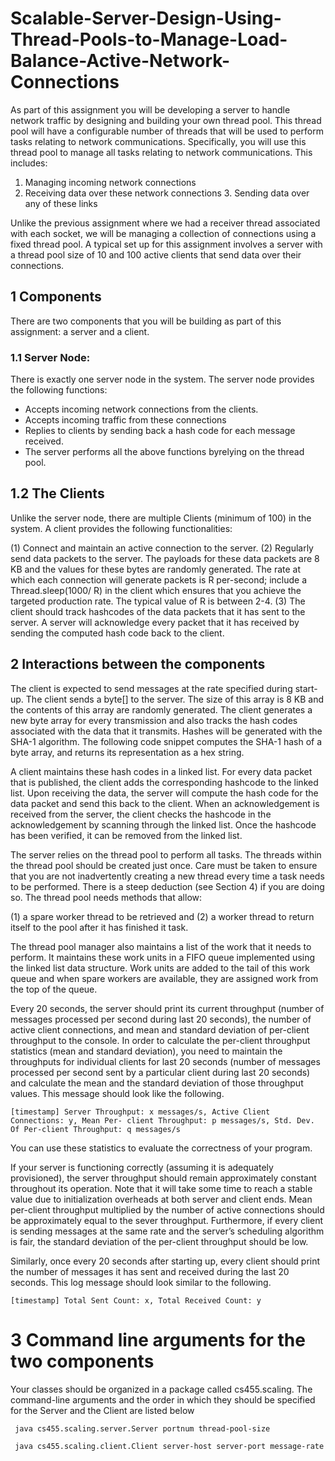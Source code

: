 # Scalable-Server-Design-Using-Thread-Pools-to-Manage-Load-Balance-Active-Network-Connections

As part of this assignment you will be developing a server to handle network traffic by designing and building your own thread pool. This thread pool will have a configurable number of threads that will be used to perform tasks relating to network communications. Specifically, you will use this thread pool to manage all tasks relating to network communications. This includes:

  1. Managing incoming network connections
  2. Receiving data over these network connections 3. Sending data over any of these links

Unlike the previous assignment where we had a receiver thread associated with each socket, we will be managing a collection of connections using a fixed thread pool. A typical set up for this assignment involves a server with a thread pool size of 10 and 100 active clients that send data over their connections.

## 1 Components
There are two components that you will be building as part of this assignment: a server and a client.

### 1.1 Server Node:

There is exactly one server node in the system. The server node provides the following functions:
- Accepts incoming network connections from the clients.
- Accepts incoming traffic from these connections
- Replies to clients by sending back a hash code for each message received.
- The server performs all the above functions byrelying on the thread pool.

## 1.2 The Clients

Unlike the server node, there are multiple Clients (minimum of 100) in the system. A client provides the following functionalities:

(1) Connect and maintain an active connection to the server.
(2) Regularly send data packets to the server. The payloads for these data packets are 8 KB and
the values for these bytes are randomly generated. The rate at which each connection will generate packets is R per-second; include a Thread.sleep(1000/ R) in the client which ensures that you achieve the targeted production rate. The typical value of R is between 2-4.
(3) The client should track hashcodes of the data packets that it has sent to the server. A server will acknowledge every packet that it has received by sending the computed hash code back to the client.

## 2 Interactions between the components

The client is expected to send messages at the rate specified during start-up. The client sends a byte[] to the server. The size of this array is 8 KB and the contents of this array are randomly generated. The client generates a new byte array for every transmission and also tracks the hash codes associated with the data that it transmits. Hashes will be generated with the SHA-1 algorithm. The following code snippet computes the SHA-1 hash of a byte array, and returns its representation as a hex string.

A client maintains these hash codes in a linked list. For every data packet that is published, the client adds the corresponding hashcode to the linked list. Upon receiving the data, the server will compute the hash code for the data packet and send this back to the client. When an acknowledgement is received from the server, the client checks the hashcode in the acknowledgement by scanning through the linked list. Once the hashcode has been verified, it can be removed from the linked list.

The server relies on the thread pool to perform all tasks. The threads within the thread pool should be created just once. Care must be taken to ensure that you are not inadvertently creating a new thread every time a task needs to be performed. There is a steep deduction (see Section 4) if you are doing so. The thread pool needs methods that allow: 

(1) a spare worker thread to be retrieved and
(2) a worker thread to return itself to the pool after it has finished it task.

The thread pool manager also maintains a list of the work that it needs to perform. It maintains these work units in a FIFO queue implemented using the linked list data structure. Work units are added to the tail of this work queue and when spare workers are available, they are assigned work from the top of the queue.

Every 20 seconds, the server should print its current throughput (number of messages processed per second during last 20 seconds), the number of active client connections, and mean and standard deviation of per-client throughput to the console. In order to calculate the per-client throughput statistics (mean and standard deviation), you need to maintain the throughputs for individual clients for last 20 seconds (number of messages processed per second sent by a particular client during last 20 seconds) and calculate the mean and the standard deviation of those throughput values. This message should look like the following.

    [timestamp] Server Throughput: x messages/s, Active Client Connections: y, Mean Per- client Throughput: p messages/s, Std. Dev. Of Per-client Throughput: q messages/s
 
 You can use these statistics to evaluate the correctness of your program.

If your server is functioning correctly (assuming it is adequately provisioned), the server throughput should remain approximately constant throughout its operation. Note that it will take some time to reach a stable value due to initialization overheads at both server and client ends. Mean per-client throughput multiplied by the number of active connections should be approximately equal to the sever throughput. Furthermore, if every client is sending messages at the same rate and the server’s scheduling algorithm is fair, the standard deviation of the per-client throughput should be low.

Similarly, once every 20 seconds after starting up, every client should print the number of messages it has sent and received during the last 20 seconds. This log message should look similar to the following.

    [timestamp] Total Sent Count: x, Total Received Count: y

# 3 Command line arguments for the two components
Your classes should be organized in a package called cs455.scaling. The command-line arguments and the order in which they should be specified for the Server and the Client are listed below
  
     java cs455.scaling.server.Server portnum thread-pool-size 

     java cs455.scaling.client.Client server-host server-port message-rate
